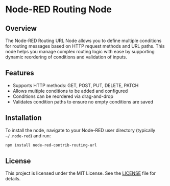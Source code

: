 # Node-RED Routing Node

## Overview

The Node-RED Routing URL Node allows you to define multiple conditions for routing messages based on HTTP request methods and URL paths. This node helps you manage complex routing logic with ease by supporting dynamic reordering of conditions and validation of inputs.

## Features

- Supports HTTP methods: GET, POST, PUT, DELETE, PATCH
- Allows multiple conditions to be added and configured
- Conditions can be reordered via drag-and-drop
- Validates condition paths to ensure no empty conditions are saved

## Installation

To install the node, navigate to your Node-RED user directory (typically `~/.node-red`) and run:

```sh
npm install node-red-contrib-routing-url
```

## License

This project is licensed under the MIT License. See the [LICENSE](LICENSE) file for details.
